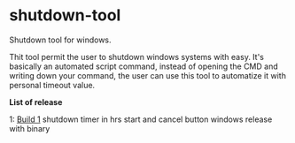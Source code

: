 # shutdown-tool
Shutdown tool for windows.

Thit tool permit the user to shutdown windows systems with easy.
It's basically an automated script command, instead of opening the CMD and writing down your command, the user can use this tool to automatize it with personal timeout value. 


**List of release**

1:  [Build 1](https://github.com/THEN3LLI/shutdown-tool/releases/tag/build)
    shutdown timer in hrs
    start and cancel button
    windows release with binary
